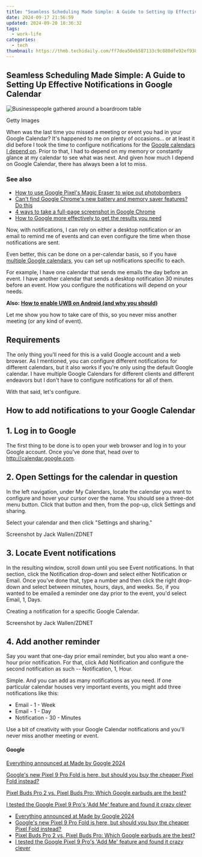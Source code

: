 ```yaml
---
title: "Seamless Scheduling Made Simple: A Guide to Setting Up Effective Notifications in Google Calendar"
date: 2024-09-17 21:56:59
updated: 2024-09-20 10:36:32
tags:
  - work-life
categories:
  - tech
thumbnail: https://thmb.techidaily.com/ff7dea50eb587133c9c080dfe92ef9382e6bba6eef0863a0474a1aae2b4b5f25.jpg
---
```


## Seamless Scheduling Made Simple: A Guide to Setting Up Effective Notifications in Google Calendar

![Businesspeople gathered around a boardroom table](https://www.zdnet.com/a/img/resize/f39af2fcc3b1be7480fd76a62797f8eac60dfd49/2022/05/12/c9a3da12-45e4-4780-b5af-840d8bc4e9dd/gettyimages-people-gathered-around-a-table-in-a-boardroom-meeting.jpg?auto=webp&width=1280)

Getty Images

When was the last time you missed a meeting or event you had in your Google Calendar? It's happened to me on plenty of occasions… or at least it did before I took the time to configure notifications for the [Google calendars I depend on](https://www.zdnet.com/home-and-office/work-life/how-to-share-a-google-calendar-with-friends-family-or-colleagues-for-easy-collaboration/). Prior to that, I had to depend on my memory or constantly glance at my calendar to see what was next. And given how much I depend on Google Calendar, there has always been a lot to miss.

### See also

* [How to use Google Pixel's Magic Eraser to wipe out photobombers](https://www.zdnet.com/article/how-to-use-magic-eraser-on-the-google-pixel/)
* [Can't find Google Chrome's new battery and memory saver features? Do this](https://www.zdnet.com/article/cant-find-google-chromes-new-battery-and-memory-saver-features-do-this/)
* [4 ways to take a full-page screenshot in Google Chrome](https://www.zdnet.com/article/how-to-take-a-full-page-screenshot-in-google-chrome/)
* [How to Google more effectively to get the results you need](https://www.zdnet.com/article/how-to-use-google-search-more-effectively-to-get-the-results-you-need/)

Now, with notifications, I can rely on either a desktop notification or an email to remind me of events and can even configure the time when those notifications are sent. 

Even better, this can be done on a per-calendar basis, so if you have [multiple Google calendars](https://www.zdnet.com/article/how-to-create-multiple-google-calendars-and-why-you-should/), you can set up notifications specific to each.

For example, I have one calendar that sends me emails the day before an event. I have another calendar that sends a desktop notification 30 minutes before an event. How you configure the notifications will depend on your needs.

**Also:** [**How to enable UWB on Android (and why you should)**](https://www.zdnet.com/article/how-to-enable-uwb-on-android-and-why-you-should/)

Let me show you how to take care of this, so you never miss another meeting (or any kind of event).

## Requirements

The only thing you'll need for this is a valid Google account and a web browser. As I mentioned, you can configure different notifications for different calendars, but it also works if you're only using the default Google calendar. I have multiple Google Calendars for different clients and different endeavors but I don't have to configure notifications for all of them. 

With that said, let's configure.

## How to add notifications to your Google Calendar

## 1\. Log in to Google

The first thing to be done is to open your web browser and log in to your Google account. Once you've done that, head over to <http://calendar.google.com>.

## 2\. Open Settings for the calendar in question

In the left navigation, under My Calendars, locate the calendar you want to configure and hover your cursor over the name. You should see a three-dot menu button. Click that button and then, from the pop-up, click Settings and sharing.

Select your calendar and then click "Settings and sharing."

Screenshot by Jack Wallen/ZDNET

## 3\. Locate Event notifications

In the resulting window, scroll down until you see Event notifications. In that section, click the Notification drop-down and select either Notification or Email. Once you've done that, type a number and then click the right drop-down and select between minutes, hours, days, and weeks. So, if you wanted to be emailed a reminder one day prior to the event, you'd select Email, 1, Days.

Creating a notification for a specific Google Calendar.

Screenshot by Jack Wallen/ZDNET

## 4\. Add another reminder

Say you want that one-day prior email reminder, but you also want a one-hour prior notification. For that, click Add Notification and configure the second notification as such -- Notification, 1, Hour.

Simple. And you can add as many notifications as you need. If one particular calendar houses very important events, you might add three notifications like this:

* Email - 1 - Week
* Email - 1 - Day
* Notification - 30 - Minutes

Use a bit of creativity with your Google Calendar notifications and you'll never miss another meeting or event.

#### Google

[Everything announced at Made by Google 2024](https://www.zdnet.com/article/everything-announced-at-made-by-google-2024-pixel-9-pro-fold-gemini-watch-3-and-more/ "Everything announced at Made by Google 2024")

[Google's new Pixel 9 Pro Fold is here, but should you buy the cheaper Pixel Fold instead?](https://www.zdnet.com/article/google-pixel-9-pro-fold-vs-pixel-fold/ "Google's new Pixel 9 Pro Fold is here, but should you buy the cheaper Pixel Fold instead?")

[Pixel Buds Pro 2 vs. Pixel Buds Pro: Which Google earbuds are the best?](https://www.zdnet.com/article/pixel-buds-pro-2-vs-pixel-buds-pro-which-google-earbuds-are-the-best/ "Pixel Buds Pro 2 vs. Pixel Buds Pro: Which Google earbuds are the best?")

[I tested the Google Pixel 9 Pro's 'Add Me' feature and found it crazy clever](https://www.zdnet.com/article/the-google-pixel-9-pros-add-me-feature-is-an-ar-camera-tool-youll-actually-use/ "I tested the Google Pixel 9 Pro's 'Add Me' feature and found it crazy clever")

* [Everything announced at Made by Google 2024](https://www.zdnet.com/article/everything-announced-at-made-by-google-2024-pixel-9-pro-fold-gemini-watch-3-and-more/ "Everything announced at Made by Google 2024")
* [Google's new Pixel 9 Pro Fold is here, but should you buy the cheaper Pixel Fold instead?](https://www.zdnet.com/article/google-pixel-9-pro-fold-vs-pixel-fold/ "Google's new Pixel 9 Pro Fold is here, but should you buy the cheaper Pixel Fold instead?")
* [Pixel Buds Pro 2 vs. Pixel Buds Pro: Which Google earbuds are the best?](https://www.zdnet.com/article/pixel-buds-pro-2-vs-pixel-buds-pro-which-google-earbuds-are-the-best/ "Pixel Buds Pro 2 vs. Pixel Buds Pro: Which Google earbuds are the best?")
* [I tested the Google Pixel 9 Pro's 'Add Me' feature and found it crazy clever](https://www.zdnet.com/article/the-google-pixel-9-pros-add-me-feature-is-an-ar-camera-tool-youll-actually-use/ "I tested the Google Pixel 9 Pro's 'Add Me' feature and found it crazy clever")

<ins class="adsbygoogle"
     style="display:block"
     data-ad-format="autorelaxed"
     data-ad-client="ca-pub-7571918770474297"
     data-ad-slot="1223367746"></ins>



<ins class="adsbygoogle"
     style="display:block"
     data-ad-client="ca-pub-7571918770474297"
     data-ad-slot="8358498916"
     data-ad-format="auto"
     data-full-width-responsive="true"></ins>
